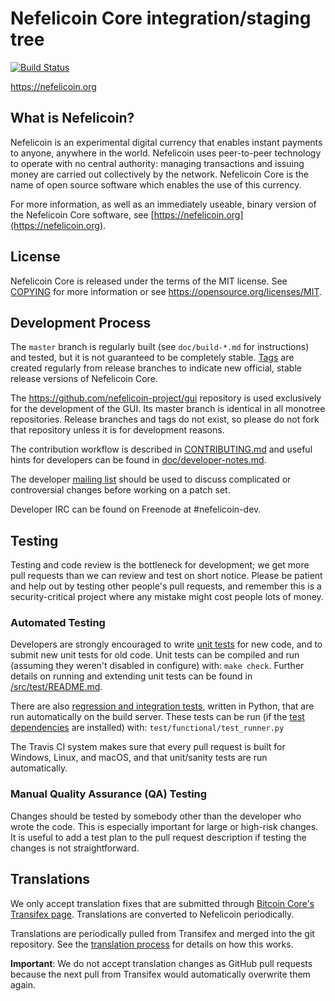 Nefelicoin Core integration/staging tree
=====================================

[![Build Status](https://travis-ci.org/nefelicoin-project/nefelicoin.svg?branch=master)](https://travis-ci.org/nefelicoin-project/nefelicoin)

https://nefelicoin.org

What is Nefelicoin?
----------------

Nefelicoin is an experimental digital currency that enables instant payments to
anyone, anywhere in the world. Nefelicoin uses peer-to-peer technology to operate
with no central authority: managing transactions and issuing money are carried
out collectively by the network. Nefelicoin Core is the name of open source
software which enables the use of this currency.

For more information, as well as an immediately useable, binary version of
the Nefelicoin Core software, see [https://nefelicoin.org](https://nefelicoin.org).

License
-------

Nefelicoin Core is released under the terms of the MIT license. See [COPYING](COPYING) for more
information or see https://opensource.org/licenses/MIT.

Development Process
-------------------

The `master` branch is regularly built (see `doc/build-*.md` for instructions) and tested, but it is not guaranteed to be
completely stable. [Tags](https://github.com/nefelicoin-project/nefelicoin/tags) are created
regularly from release branches to indicate new official, stable release versions of Nefelicoin Core.

The https://github.com/nefelicoin-project/gui repository is used exclusively for the
development of the GUI. Its master branch is identical in all monotree
repositories. Release branches and tags do not exist, so please do not fork
that repository unless it is for development reasons.

The contribution workflow is described in [CONTRIBUTING.md](CONTRIBUTING.md)
and useful hints for developers can be found in [doc/developer-notes.md](doc/developer-notes.md).

The developer [mailing list](https://groups.google.com/forum/#!forum/nefelicoin-dev)
should be used to discuss complicated or controversial changes before working
on a patch set.

Developer IRC can be found on Freenode at #nefelicoin-dev.

Testing
-------

Testing and code review is the bottleneck for development; we get more pull
requests than we can review and test on short notice. Please be patient and help out by testing
other people's pull requests, and remember this is a security-critical project where any mistake might cost people
lots of money.

### Automated Testing

Developers are strongly encouraged to write [unit tests](src/test/README.md) for new code, and to
submit new unit tests for old code. Unit tests can be compiled and run
(assuming they weren't disabled in configure) with: `make check`. Further details on running
and extending unit tests can be found in [/src/test/README.md](/src/test/README.md).

There are also [regression and integration tests](/test), written
in Python, that are run automatically on the build server.
These tests can be run (if the [test dependencies](/test) are installed) with: `test/functional/test_runner.py`

The Travis CI system makes sure that every pull request is built for Windows, Linux, and macOS, and that unit/sanity tests are run automatically.

### Manual Quality Assurance (QA) Testing

Changes should be tested by somebody other than the developer who wrote the
code. This is especially important for large or high-risk changes. It is useful
to add a test plan to the pull request description if testing the changes is
not straightforward.

Translations
------------

We only accept translation fixes that are submitted through [Bitcoin Core's Transifex page](https://www.transifex.com/projects/p/bitcoin/).
Translations are converted to Nefelicoin periodically.

Translations are periodically pulled from Transifex and merged into the git repository. See the
[translation process](doc/translation_process.md) for details on how this works.

**Important**: We do not accept translation changes as GitHub pull requests because the next
pull from Transifex would automatically overwrite them again.
